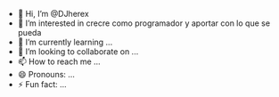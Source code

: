 - 👋 Hi, I’m @DJherex
- 👀 I’m interested in crecre como programador y aportar con lo que se pueda
- 🌱 I’m currently learning ...
- 💞️ I’m looking to collaborate on ...
- 📫 How to reach me ...
- 😄 Pronouns: ...
- ⚡ Fun fact: ...

<!---
DJherex/DJherex is a ✨ special ✨ repository because its `README.md` (this file) appears on your GitHub profile.
You can click the Preview link to take a look at your changes.
--->
